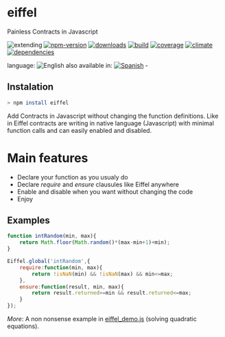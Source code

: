 # eiffel
Painless Contracts in Javascript

<!--multilang v0 en:README.md es:LEEME.md -->

<!--lang:es--]

Contratos en Javascript similar a lenguaje Eiffel

[!--lang:*-->

<!-- cucardas -->
![extending](https://img.shields.io/badge/stability-extending-orange.svg)
[![npm-version](https://img.shields.io/npm/v/eiffel.svg)](https://npmjs.org/package/eiffel)
[![downloads](https://img.shields.io/npm/dm/eiffel.svg)](https://npmjs.org/package/eiffel)
[![build](https://img.shields.io/travis/emilioplatzer/eiffel/master.svg)](https://travis-ci.org/emilioplatzer/eiffel)
[![coverage](https://img.shields.io/coveralls/emilioplatzer/eiffel/master.svg)](https://coveralls.io/r/emilioplatzer/eiffel)
[![climate](https://img.shields.io/codeclimate/github/emilioplatzer/eiffel.svg)](https://codeclimate.com/github/emilioplatzer/eiffel)
[![dependencies](https://img.shields.io/david/emilioplatzer/eiffel.svg)](https://david-dm.org/emilioplatzer/eiffel)

<!--multilang buttons-->

language: ![English](https://raw.githubusercontent.com/codenautas/multilang/master/img/lang-en.png)
also available in:
[![Spanish](https://raw.githubusercontent.com/codenautas/multilang/master/img/lang-es.png)](LEEME.md) - 

<!--lang:en-->

## Instalation

<!--lang:es--]

## Instalación

[!--lang:*-->

```sh
> npm install eiffel
```

<!--lang:en-->

Add Contracts in Javascript without changing the function definitions. 
Like in Eiffel contracts are writing in native language (Javascript) with minimal function calls and can easily enabled and disabled.

# Main features
 * Declare your function as you usualy do
 * Declare *require* and *ensure* clausules like Eiffel anywhere
 * Enable and disable when you want without changing the code 
 * Enjoy

## Examples

<!--lang:es--]

Con **Eiffel** se agregan contratos en Javascript sin necesidad de cambiar la definición original de las funciones.
Al igual que en el **lenguaje Eiffel** los contratos están escritos en el lenguaje nativo (Javascript)
y pueden ser fácilmente activados y desactivados. 

# Características principales
 * Las funciones se declaran de la forma usual
 * Se declaran cláusulas *require* y *ensure* (tipo Eiffel) en cualqueir lugar del código
 * Se pueden activar y desactivar sin necesidad de cambiar el código

## Ejemplos

[!--lang:*-->

```js
function intRandom(min, max){
    return Math.floor(Math.random()*(max-min+1)+min);
}

Eiffel.global('intRandom',{
    require:function(min, max){
        return !isNaN(min) && !isNaN(max) && min<=max;
    },
    ensure:function(result, min, max){
        return result.returned>=min && result.returned<=max;
    }
});
```

<!--lang:en-->

*More*: A non nonsense example in [eiffel_demo.js](example/eiffel_demo.js) (solving quadratic equations). 

<!--lang:es--]

*Más*: 
  * Hay un ejemplo no trivial en [eiffel_demo.js](example/eiffel_demo.js) (resolviendo una equación cuadrática). 
  * una [Introducción](doc/introduccion.md) más amplia

[!--lang:*-->
